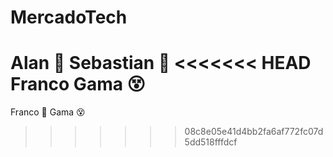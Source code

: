 # MercadoTech
Alan :gorilla:
Sebastian :raised_eyebrow:
<<<<<<< HEAD
Franco
Gama :dizzy_face:
=======
Franco :cold_face:
Gama :dizzy_face:
>>>>>>> 08c8e05e41d4bb2fa6af772fc07d5dd518fffdcf
